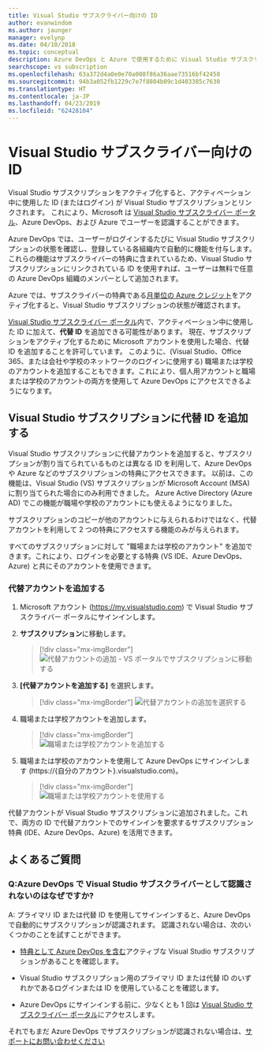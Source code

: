 ```yaml
---
title: Visual Studio サブスクライバー向けの ID
author: evanwindom
ms.author: jaunger
manager: evelynp
ms.date: 04/10/2018
ms.topic: conceptual
description: Azure DevOps と Azure で使用するために Visual Studio サブスクリプションに代替 ID を追加する方法
searchscope: vs subscription
ms.openlocfilehash: 63a372d4a0e0e70a008f86a36aae73516bf42458
ms.sourcegitcommit: 94b3a052fb1229c7e7f8804b09c1d403385c7630
ms.translationtype: HT
ms.contentlocale: ja-JP
ms.lasthandoff: 04/23/2019
ms.locfileid: "62428104"
---
```

# <a name="identities-for-visual-studio-subscribers"></a>Visual Studio サブスクライバー向けの ID

Visual Studio サブスクリプションをアクティブ化すると、アクティベーション中に使用した ID (またはログイン) が Visual Studio サブスクリプションとリンクされます。 これにより、Microsoft は [Visual Studio サブスクライバー ポータル](https://my.visualstudio.com?wt.mc_id=o~msft~docs)、Azure DevOps、および Azure でユーザーを認識することができます。

Azure DevOps では、ユーザーがログインするたびに Visual Studio サブスクリプションの状態を確認し、登録している各組織内で自動的に機能を付与します。
これらの機能はサブスクライバーの特典に含まれているため、Visual Studio サブスクリプションにリンクされている ID を使用すれば、ユーザーは無料で任意の Azure DevOps 組織のメンバーとして追加されます。

Azure では、サブスクライバーの特典である[月単位の Azure クレジット](https://azure.microsoft.com/pricing/member-offers/credit-for-visual-studio-subscribers/)をアクティブ化すると、Visual Studio サブスクリプションの状態が確認されます。

[Visual Studio サブスクライバー ポータル](https://my.visualstudio.com?wt.mc_id=o~msft~docs)内で、アクティベーション中に使用した ID に加えて、**代替 ID** を追加できる可能性があります。 現在、サブスクリプションをアクティブ化するために Microsoft アカウントを使用した場合、代替 ID を追加することを許可しています。 このように、(Visual Studio、Office 365、または会社や学校のネットワークのログインに使用する) 職場または学校のアカウントを追加することもできます。これにより、個人用アカウントと職場または学校のアカウントの両方を使用して Azure DevOps にアクセスできるようになります。

## <a name="add-an-alternate-account-to-your-visual-studio-subscription"></a>Visual Studio サブスクリプションに代替 ID を追加する

Visual Studio サブスクリプションに代替アカウントを追加すると、サブスクリプションが割り当てられているものとは異なる ID を利用して、Azure DevOps や Azure などのサブスクリプションの特典にアクセスできます。 以前は、この機能は、Visual Studio (VS) サブスクリプションが Microsoft Account (MSA) に割り当てられた場合にのみ利用できました。 Azure Active Directory (Azure AD) でこの機能が職場や学校のアカウントにも使えるようになりました。

サブスクリプションのコピーが他のアカウントに与えられるわけではなく、代替アカウントを利用して 2 つの特典にアクセスする機能のみが与えられます。

すべてのサブスクリプションに対して "職場または学校のアカウント" を追加できます。これにより、ログインを必要とする特典 (VS IDE、Azure DevOps、Azure) と共にそのアカウントを使用できます。

### <a name="add-the-alternate-account"></a>代替アカウントを追加する

1. Microsoft アカウント (https://my.visualstudio.com) で Visual Studio サブスクライバー ポータルにサインインします。

2. **サブスクリプション**に移動します。

    > [!div class="mx-imgBorder"]
    > ![代替アカウントの追加 - VS ポータルでサブスクリプションに移動する](_img/vs-alternate-identity/my-vs-subscriptions.png)

3. **[代替アカウントを追加する]** を選択します。
    > [!div class="mx-imgBorder"]
    > ![代替アカウントの追加を選択する](_img/vs-alternate-identity/choose-add-alternate-account.png)

4. 職場または学校アカウントを追加します。
    > [!div class="mx-imgBorder"]
    > ![職場または学校アカウントを追加する](_img/vs-alternate-identity/enter-alternate-account-my-visual-studio-com-portal.png)

5. 職場または学校のアカウントを使用して Azure DevOps にサインインします (https://{自分のアカウント}.visualstudio.com)。
    > [!div class="mx-imgBorder"]
    > ![職場または学校アカウントを使用する](_img/vs-alternate-identity/sign-in-with-alternate-account.png)

代替アカウントが Visual Studio サブスクリプションに追加されました。これで、両方の ID で代替アカウントでのサインインを要求するサブスクリプション特典 (IDE、Azure DevOps、Azure) を活用できます。

## <a name="faq"></a>よくあるご質問

### <a name="q--why-doesnt-azure-devops-recognize-me-as-a-visual-studio-subscriber"></a>Q:Azure DevOps で Visual Studio サブスクライバーとして認識されないのはなぜですか?

A: プライマリ ID または代替 ID を使用してサインインすると、Azure DevOps で自動的にサブスクリプションが認識されます。 認識されない場合は、次のいくつかのことを試すことができます。

* [特典として Azure DevOps を含む](vs-azure-devops.md)アクティブな Visual Studio サブスクリプションがあることを確認します。

* Visual Studio サブスクリプション用のプライマリ ID または代替 ID のいずれかであるログインまたは ID を使用していることを確認します。

* Azure DevOps にサインインする前に、少なくとも 1 回は [Visual Studio サブスクライバー ポータル](https://my.visualstudio.com?wt.mc_id=o~msft~docs)にアクセスします。

それでもまだ Azure DevOps でサブスクリプションが認識されない場合は、[サポートにお問い合わせください](https://visualstudio.microsoft.com/team-services/support/)
